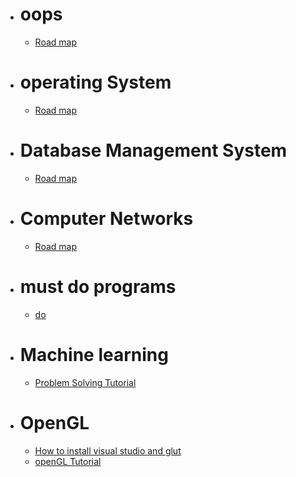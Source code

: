 * # oops #
  * [Road map](https://whimsical.com/object-oriented-programming-cheatsheet-by-love-babbar-YbSgLatbWQ4R5paV7EgqFw)
* # operating System #
  * [Road map](https://whimsical.com/operating-system-cheatsheet-by-love-babbar-S9tuWBCSQfzoBRF5EDNinQ)
* # Database Management System #
  * [Road map](https://whimsical.com/dbms-roadmap-by-love-babbar-FmUi8ffVop33t3MmpVxPCo)
* # Computer Networks #
  * [Road map](https://whimsical.com/networking-cheatsheet-by-love-babbar-FcLExFDezehhfsbDPfZDBv)
* # must do programs #
  * [do](https://www.geeksforgeeks.org/must-do-coding-questions-for-companies-like-amazon-microsoft-adobe/)
* # Machine learning #
  * [Problem Solving Tutorial](https://www.youtube.com/watch?v=O6vwN74aSGY&list=PL4gu8xQu0_5JBO1FKRO5p20wc8DprlOgn)
* # OpenGL #
  * [How to install visual studio and glut](https://youtu.be/XOtY4yzitdk)
   * [openGL Tutorial](https://www.youtube.com/watch?v=3aJ8OR1C6pk&list=PLWzp0Bbyy_3jy34HlDrEWlcG3rF99gkvk)
   


